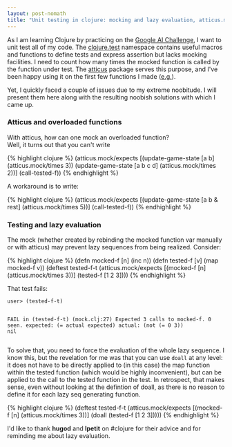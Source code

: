 ```yaml
---
layout: post-nomath
title: "Unit testing in clojure: mocking and lazy evaluation, atticus.mock and overloaded functions"
---
```


As I am learning Clojure by practicing on the [Google AI Challenge][1], I want to unit test all of my code. The [clojure.test][2] namespace contains useful macros and functions to define tests and express assertion but lacks mocking facilities.
I need to count how many times the mocked function is called by the function under test. The [atticus][3] package serves this purpose, and I've been happy using it on the first few functions I made ([e.g.][4]).

Yet, I quickly faced a couple of issues due to my extreme noobitude. I will present them here along with the resulting noobish solutions with which I came up.

### Atticus and overloaded functions

  
With atticus, how can one mock an overloaded function?  
Well, it turns out that you can't write
  
{% highlight clojure %}
(atticus.mock/expects
   [(update-game-state [a b] (atticus.mock/times 3))
    (update-game-state [a b c d] (atticus.mock/times 2))]
   (call-tested-f))
{% endhighlight %}

A workaround is to write:

{% highlight clojure %}
(atticus.mock/expects
   [(update-game-state [a b & rest] (atticus.mock/times 5))]
   (call-tested-f))
{% endhighlight %}

### Testing and lazy evaluation

  
The mock (whether created by rebinding the mocked function var manually or with atticus) may prevent lazy sequences from being realized. Consider:

{% highlight clojure %}
(defn mocked-f [n] (inc n))
(defn tested-f [v] (map mocked-f v))
(deftest tested-f-t
  (atticus.mock/expects
   [(mocked-f [n] (atticus.mock/times 3))]
   (tested-f [1 2 3])))
{% endhighlight %}

That test fails:

<div class="highlight"><pre><code>user> (tested-f-t)
 
FAIL in (tested-f-t) (mock.clj:27)
Expected 3 calls to mocked-f. 0 seen.
expected: (= actual expected)
  actual: (not (= 0 3))
nil</code></pre></div>
  
To solve that, you need to force the evaluation of the whole lazy sequence. I know this, but the revelation for me was that you can use `doall` at any level: it does not have to be directly applied to (in this case) the map function within the tested function (which would be highly inconvenient), but can be applied to the call to the tested function in the test. In retrospect, that makes sense, even without looking at the defintion of doall, as there is no reason to define it for each lazy seq generating function.

{% highlight clojure %}
(deftest tested-f-t
  (atticus.mock/expects
   [(mocked-f [n] (atticus.mock/times 3))]
   (doall (tested-f [1 2 3]))))
{% endhighlight %}
  
I'd like to thank **hugod** and **lpetit** on #clojure for their advice and for reminding me about lazy evaluation.

 [1]: http://ai-contest.com/
 [2]: http://richhickey.github.com/clojure/clojure.test-api.html
 [3]: https://github.com/hugoduncan/atticus
 [4]: https://github.com/agravier/mercure/blob/master/test/mercure/test/core.clj#L73  

